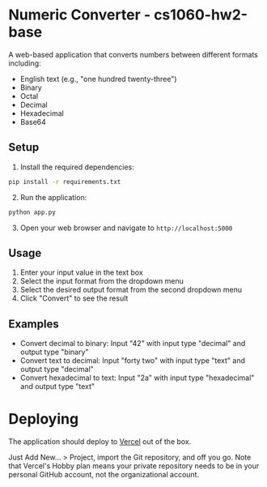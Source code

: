 # Numeric Converter - cs1060-hw2-base

A web-based application that converts numbers between different formats including:
- English text (e.g., "one hundred twenty-three")
- Binary
- Octal
- Decimal
- Hexadecimal
- Base64

## Setup

1. Install the required dependencies:
```bash
pip install -r requirements.txt
```

2. Run the application:
```bash
python app.py
```

3. Open your web browser and navigate to `http://localhost:5000`

## Usage

1. Enter your input value in the text box
2. Select the input format from the dropdown menu
3. Select the desired output format from the second dropdown menu
4. Click "Convert" to see the result

## Examples

- Convert decimal to binary: Input "42" with input type "decimal" and output type "binary"
- Convert text to decimal: Input "forty two" with input type "text" and output type "decimal"
- Convert hexadecimal to text: Input "2a" with input type "hexadecimal" and output type "text"

# Deploying
The application should deploy to [Vercel](https://vercel.com?utm_source=github&utm_medium=readme&utm_campaign=vercel-examples) 
out of the box.

Just Add New... > Project, import the Git repository, and off you go.
Note that Vercel's Hobby plan means your private repository needs to be
in your personal GitHub account, not the organizational account.

